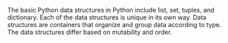 The basic Python data structures in Python include list, set, tuples, and dictionary. Each of the data structures is unique in its own way. Data structures are containers that organize and group data according to type. The data structures differ based on mutability and order.
